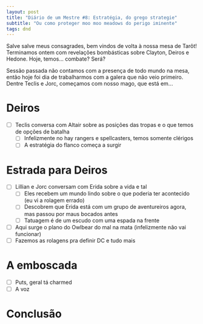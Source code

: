 ```yaml
---
layout: post
title: "Diário de um Mestre #8: Estratégia, do grego strategie"
subtitle: "Ou como proteger moo moo meadows do perigo iminente"
tags: dnd
---
```


Salve salve meus consagrades, bem vindos de volta à nossa mesa de Tarôt! Terminamos ontem com revelações bombásticas sobre Clayton, Deiros e Hedone. Hoje, temos... combate? Será?

Sessão passada não contamos com a presença de todo mundo na mesa, então hoje foi dia de trabalharmos com a galera que não veio primeiro. Dentre Teclis e Jorc, começamos com nosso mago, que está em...

# Deiros

- [ ] Teclis conversa com Altair sobre as posições das tropas e o que temos de opções de batalha
    - [ ] Infelizmente no hay rangers e spellcasters, temos somente clérigos
    - [ ] A estratégia do flanco começa a surgir

# Estrada para Deiros

- [ ] Lillian e Jorc conversam com Erida sobre a vida e tal
    - [ ] Eles recebem um mundo lindo sobre o que poderia ter acontecido (eu vi a rolagem errado)
    - [ ] Descobrem que Erida está com um grupo de aventureiros agora, mas passou por maus bocados antes
    - [ ] Tatuagem é de um escudo com uma espada na frente
- [ ] Aqui surge o plano do Owlbear do mal na mata (infelizmente não vai funcionar)
- [ ] Fazemos as rolagens pra definir DC e tudo mais

# A emboscada

- [ ] Puts, geral tá charmed
- [ ] A voz

# Conclusão
